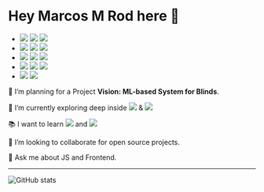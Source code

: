 # Hey Marcos M Rod here 👋

- <img src="https://img.shields.io/badge/-ffc301?style=flat&logo=javascript&logoColor=black"> <img src="https://img.shields.io/badge/-000000?style=flat&logo=react&logoColor=00c8ff"> <img src="https://img.shields.io/badge/-white?style=flat&logo=angular&logoColor=red">
- <img src="https://img.shields.io/badge/-Redux-purple?style=flat&logo=redux&logoColor=ffffff"> <img src="https://img.shields.io/badge/-JEST-gree?style=flat&logo=jest&logoColor=black"> <img src="https://img.shields.io/badge/-Jasmine-8A4182?style=flat&logo=jasmine&logoColor=white">
- <img src="https://img.shields.io/badge/-Styled-grey?style=flat&logo=styled-components"> <img src="https://img.shields.io/badge/-Mui-blue?style=flat&logo=mui&logoColor=white"> <img src="https://img.shields.io/badge/-Sass-cc6699?style=flat&logo=sass&logoColor=ffffff">
- <img src="https://img.shields.io/badge/-MongoDB-4DB33D?style=flat&logo=mongodb&logoColor=FFFFFF"> <img src="https://img.shields.io/badge/-GraphQL-e535ab?style=flat&logo=graphql&logoColor=FFFFFF"> <img src="https://img.shields.io/badge/-MySQL-F29111?style=flat&logo=mysql&logoColor=FFFFFF">
- <img src="https://img.shields.io/badge/-Node-3C873A?style=flat&logo=Node.js&logoColor=white"> <img src="https://img.shields.io/badge/-Deno-fff?style=flat&logo=deno&logoColor=black">

🔭 I’m planning for a Project **Vision: ML-based System for Blinds**.

🌱 I’m currently exploring deep inside <img src="https://img.shields.io/badge/-Node.js-3C873A?style=flat&logo=Node.js&logoColor=white"> & <img src="https://img.shields.io/badge/-Deno-fff?style=flat&logo=deno&logoColor=black">

:books: I want to learn <img src="https://img.shields.io/badge/-Flutter-3a495d?style=flat&logo=flutter&logoColor=67b7f7"> and <img src="http://img.shields.io/badge/-Deno-black?style=flat&logo=deno&logoColor=white"/>

👯 I’m looking to collaborate for open source projects.

💬 Ask me about JS and Frontend.

---

![GitHub stats](https://github-readme-stats.vercel.app/api?username=MarcosMRod&show_icons=true&hide_border=true)
